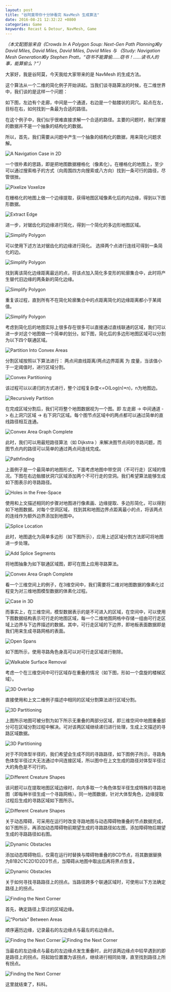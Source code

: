 ```yaml
---
layout: post
title: "谷阿莫带你十分钟看完 NavMesh 生成算法"
date: 2016-08-21 12:32:22 +0800
categories: Game
keywords: Recast & Detour, NavMesh, Game
---
```



*（本文配图皆来自《Crowds In A Polygon Soup: Next-Gen Path Planning》By David Miles, David Miles, David Miles, David Miles 与 《Study: Navigation Mesh Generation》By Stephen Pratt。“窃书不能算偷……窃书！……读书人的事，能算偷么？”）*

大家好，我是谷阿莫，今天我给大家带来的是 NavMesh 的生成方法。

这个算法从一个二维的简化例子开始讲起。当我们谈寻路算法的时候，在二维世界中，我们谈的是这样一个问题：

如下图，左边有个走廊，中间是一个通道，右边是一个骷髅状的洞穴。起点在左，目标在右，如何找到一条最为合适的路径。

在这个例子中，我们似乎很难直接求解一个合适的路径。主要的问题时，我们掌握的数据并不是一个抽象的结构化的数据。

所以，首先，我们需要从问题中产生一个抽象的结构化的数据，用来简化问题求解。

![A Navigation Case in 2D](/images/About_NavMesh/Image[1].png)

<!-- more -->

一个很朴素的思路，即是把地图数据栅格化（像素化）。在栅格化的地图上，至少可以通过搜索格子的方式（向周围四方向搜索或八方向）找到一条可行的路径，尽管很挫。

![Pixelize Voxelize](/images/About_NavMesh/Image[2].png)

在栅格化的地图上做一个边缘提取，获得地图区域像素化后的内边缘，得到以下图形数据。

![Extract Edge](/images/About_NavMesh/Image[3].png)

进一步，对锯齿化的边缘进行简化，得到一个简化的多边形地图区域。

![Simplify Polygon](/images/About_NavMesh/Image[4].png)

可以使用下述方法对锯齿化的边缘进行简化。
选择两个点进行连线可得到一条简化的边。

![Simplify Polygon](/images/About_NavMesh/Image[5].png)

找到离该简化边缘距离最远的点，将该点加入简化多变形的轮廓集合中，此时将产生替代旧边缘的两条新的简化边缘。

![Simplify Polygon](/images/About_NavMesh/Image[6].png)

重复该过程，直到所有不在简化轮廓集合中的点距离简化的边缘距离都小于某阈值。

![Simplify Polygon](/images/About_NavMesh/Image[7].png)

考虑到简化后的地图实际上很多存在很多可以直接通过直线联通的区域，我们可以进一步对这个地图做一个简单的划分。如下图，简化后的多边形地图区域可以分割为以下四个联通区域。

![Partition Into Convex Areas](/images/About_NavMesh/Image[8].png)

分割区域按照以下算法进行：
两点间直线距离/两点边界距离 为 度量，当该值小于一定阈值时，进行区域分割。

![Convex Partitioning](/images/About_NavMesh/Image[9].png)

该过程可以以递归的方式进行，整个过程复杂度<=O(Log(n)*n)，n为地图边。

![Recursively Partition](/images/About_NavMesh/Image[10].png)

在完成区域分割后，我们可将整个地图数据视为一个图。即 左走廊 -> 中间通道 -> 右上洞穴区域 -> 右下洞穴区域。每个图节点区域中的两点都可以通过简单的直线路径相互连通。

![Convex Area Graph Complete](/images/About_NavMesh/Image[11].png)

此时，我们可以用最短路径算法（如 Dijkstra ）来解决图节点间的寻路问题，而图节点内的路径可以简单的通过两点间连线完成。

![Pathfinding](/images/About_NavMesh/Image[12].png)

上面例子是一个最简单的地图形式，下面考虑地图中带空洞（不可行走）区域的情况。下图在右边骷髅状洞穴区域添加两个不可行走的空洞。我们希望算法能够生成如下图表示的寻路路径。

![Holes in the Free-Space](/images/About_NavMesh/Image[13].png)

使用和上文描述相同的步骤对地图进行像素画、边缘提取、多边形简化，可以得到如下地图数据。对每个空洞区域， 找到其和地图边界点距离最小的点，将该两点的连线作为额外边界添加到地图中。

![Splice Location](/images/About_NavMesh/Image[14].png)

此时，地图退化为简单多边形（如下图所示），应用上述区域分割方法即可将地图进一步处理。

![Add Splice Segments](/images/About_NavMesh/Image[15].png)

将地图抽象为如下联通区域图，即可在图上应用寻路算法。

![Convex Area Graph Complete](/images/About_NavMesh/Image[16].png)

看一个三维空间上的例子，在3维空间中，我们需要将二维对地图数据的像素化过程变为对三维地图模型数据的体素化过程。

![Case in 3D](/images/About_NavMesh/Image[17].png)

而事实上，在三维空间，模型数据表示的是不可进入的区域，在空间中，可以使用下图数据结构表示可行走的地图区域，每一个二维地图网格中存储一组由可行走区域上边界与下边界描述的数据。其中，可行走区域的下边界，即地板表面数据即是我们用来生成寻路网格的表面。

![Open Spans](/images/About_NavMesh/Image[18].png)

如下图所示，使用寻路角色身高可以对可行走区域进行剔除。

![Walkable Surface Removal](/images/About_NavMesh/Image[19].png)

考虑一个在三维空间中可行区域存在重叠的情况（如下图，形如一个盘旋的楼梯区域）。

![3D Overlap](/images/About_NavMesh/Image[20].png)

直接使用和上文二维例子描述中相同的区域分割算法进行区域分割。

![3D Partitioning](/images/About_NavMesh/Image[21].png)

上图所示地图可被分割为如下所示无重叠的两部分区域，即三维空间中地图重叠部分可在区域分割过程中解决。可对该两区域继续递归进行处理，生成上文描述的寻路区域数据。

![3D Partitioning](/images/About_NavMesh/Image[22].png)

对于不同体型半径的，我们希望会生成不同的寻路路径，如下图例子所示，寻路角色体型半径过大无法通过中间连接区域，所以图中在上文生成的路径对体型半径过大的角色是不可行的。

![Different Creature Shapes](/images/About_NavMesh/Image[23].png)

该问题可以在提取地图区域边缘时，向内多取一个角色体型半径生成特殊的寻路地图（即每种半径生成一个寻路网格）。同一地图数据，针对大体型角色，边缘提取过程后生成的寻路区域如下图所示。

![Different Creature Shapes](/images/About_NavMesh/Image[24].png)

关于动态障碍，可采用在运行时改变寻路地图与动态障碍物重叠的节点数据完成，如下图所示，再添加动态障碍物前期望生成的寻路路径如左图，添加障碍物后期望生成的寻路路径如右图。

![Dynamic Obstacles](/images/About_NavMesh/Image[25].png)

添加动态障碍物后，仅需在运行时替换与障碍物重叠的BCD节点，将其数据替换为B1B2C1C2D1D2D3节点，当障碍从地图中取出后再将界点恢复。

![Dynamic Obstacles](/images/About_NavMesh/Image[26].png)

关于如何寻找寻路路径上的拐点。当路径跨多个联通区域时，可使用以下方法确定路径上的拐点。

![Finding the Next Corner](/images/About_NavMesh/Image[27].png)

首先，确定路径上穿过的区域边缘。

![“Portals” Between Areas](/images/About_NavMesh/Image[28].png)

顺序遍历边缘，记录最右的左边缘点与最左的右边缘点。

![Finding the Next Corner](/images/About_NavMesh/Image[29].png)
![Finding the Next Corner](/images/About_NavMesh/Image[30].png)

当最右的左边缘点与最右的左边缘点发生重叠时，此时该两边缘点中较早遇到的即是路径上的拐点。将起始位置置为该拐点，继续进行相同处理，直至找到路径上所有拐点。

![Finding the Next Corner](/images/About_NavMesh/Image[31].png)

这里就结束了，科科。
